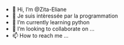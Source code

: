 - 👋 Hi, I’m @Zita-Eliane
- 👀 Je suis intèressée par la programmation 
- 🌱 I’m currently learning python
- 💞️ I’m looking to collaborate on ...
- 📫 How to reach me ...

<!---
Zita-Eliane/Zita-Eliane is a ✨ special ✨ repository because its `README.md` (this file) appears on your GitHub profile.
You can click the Preview link to take a look at your changes.
--->
